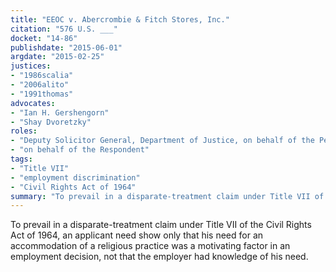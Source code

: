 ```yaml
---
title: "EEOC v. Abercrombie & Fitch Stores, Inc."
citation: "576 U.S. ___"
docket: "14-86"
publishdate: "2015-06-01"
argdate: "2015-02-25"
justices:
- "1986scalia"
- "2006alito"
- "1991thomas"
advocates:
- "Ian H. Gershengorn"
- "Shay Dvoretzky"
roles:
- "Deputy Solicitor General, Department of Justice, on behalf of the Petitioner"
- "on behalf of the Respondent"
tags:
- "Title VII"
- "employment discrimination"
- "Civil Rights Act of 1964"
summary: "To prevail in a disparate-treatment claim under Title VII of the Civil Rights Act of 1964, an applicant need show only that his need for an accommodation of a religious practice was a motivating factor in an employment decision, not that the employer had knowledge of his need."
---
```

To prevail in a disparate-treatment claim under Title VII of the Civil Rights Act of 1964, an applicant need show only that his need for an accommodation of a religious practice was a motivating factor in an employment decision, not that the employer had knowledge of his need.

